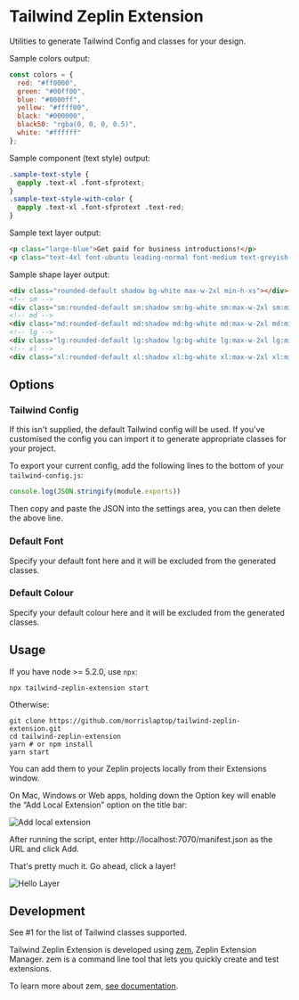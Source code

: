 # Tailwind Zeplin Extension

Utilities to generate Tailwind Config and classes for your design.

Sample colors output:
```js
const colors = {
  red: "#ff0000",
  green: "#00ff00",
  blue: "#0000ff",
  yellow: "#ffff00",
  black: "#000000",
  black50: "rgba(0, 0, 0, 0.5)",
  white: "#ffffff"
};
```

Sample component (text style) output:
```css
.sample-text-style {
  @apply .text-xl .font-sfprotext;
}
.sample-text-style-with-color {
  @apply .text-xl .font-sfprotext .text-red;
}
```

Sample text layer output:

```html
<p class="large-blue">Get paid for business introductions!</p>
<p class="text-4xl font-ubuntu leading-normal font-medium text-greyish-brown">Receive loads of high-level business introductions to new clients, investors and job candidates!</p>
```

Sample shape layer output:

```html
<div class="rounded-default shadow bg-white max-w-2xl min-h-xs"></div>
<!-- sm -->
<div class="sm:rounded-default sm:shadow sm:bg-white sm:max-w-2xl sm:min-h-xs"></div>
<!-- md -->
<div class="md:rounded-default md:shadow md:bg-white md:max-w-2xl md:min-h-xs"></div>
<!-- lg -->
<div class="lg:rounded-default lg:shadow lg:bg-white lg:max-w-2xl lg:min-h-xs"></div>
<!-- xl -->
<div class="xl:rounded-default xl:shadow xl:bg-white xl:max-w-2xl xl:min-h-xs"></div>
```

## Options

### Tailwind Config

If this isn't supplied, the default Tailwind config will be used. If you've customised the config you can import it to generate appropriate classes for your project. 

To export your current config, add the following lines to the bottom of your `tailwind-config.js`:

```js
console.log(JSON.stringify(module.exports))
```

Then copy and paste the JSON into the settings area, you can then delete the above line.

### Default Font

Specify your default font here and it will be excluded from the generated classes. 

### Default Colour

Specify your default colour here and it will be excluded from the generated classes.

## Usage

If you have node >= 5.2.0, use `npx`:

    npx tailwind-zeplin-extension start

Otherwise:

    git clone https://github.com/morrislaptop/tailwind-zeplin-extension.git
    cd tailwind-zeplin-extension
    yarn # or npm install
    yarn start

You can add them to your Zeplin projects locally from their Extensions window.

On Mac, Windows or Web apps, holding down the Option key will enable the “Add Local Extension” option on the title bar:

![Add local extension](https://raw.githubusercontent.com/zeplin/zeplin-extension-documentation/master/img/addLocalExtension.png)

After running the script, enter http://localhost:7070/manifest.json as the URL and click Add.

That's pretty much it. Go ahead, click a layer!

![Hello Layer](https://raw.githubusercontent.com/zeplin/zeplin-extension-documentation/master/img/codeSnippet.png)

## Development

See #1 for the list of Tailwind classes supported. 

Tailwind Zeplin Extension is developed using [zem](https://github.com/zeplin/zem), Zeplin Extension Manager. zem is a command line tool that lets you quickly create and test extensions.

To learn more about zem, [see documentation](https://github.com/zeplin/zem).

